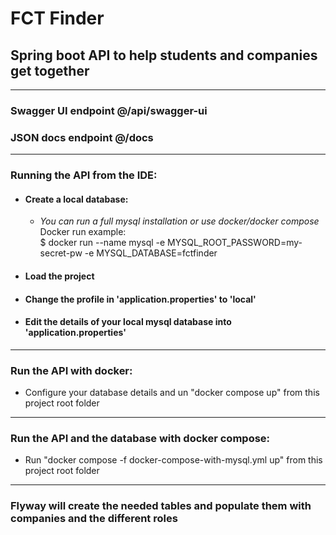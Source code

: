 # FCT Finder
## Spring boot API to help students and companies get together
<hr>

### Swagger UI endpoint @/api/swagger-ui
### JSON docs endpoint @/docs

<hr>

### Running the API from the IDE:

* #### Create a local database:
  * <i>You can run a full mysql installation or use docker/docker compose</i>
    <br>Docker run example:
    <br>$ docker run --name mysql -e MYSQL_ROOT_PASSWORD=my-secret-pw -e MYSQL_DATABASE=fctfinder
* #### Load the project
* #### Change the profile in 'application.properties' to 'local'
* #### Edit the details of your local mysql database into 'application.properties'

<hr>

### Run the API with docker:

  * Configure your database details and un "docker compose up" from this project root folder

<hr>

### Run the API and the database with docker compose:

  * Run "docker compose -f docker-compose-with-mysql.yml up" from this project root folder

<hr>

### Flyway will create the needed tables and populate them with companies and the different roles






